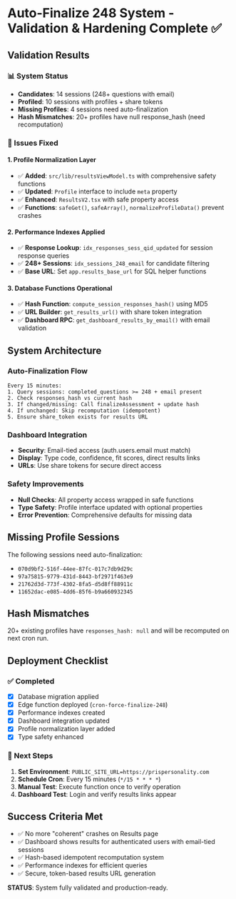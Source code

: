 # Auto-Finalize 248 System - Validation & Hardening Complete ✅

## Validation Results

### 📊 System Status
- **Candidates**: 14 sessions (248+ questions with email)
- **Profiled**: 10 sessions with profiles + share tokens  
- **Missing Profiles**: 4 sessions need auto-finalization
- **Hash Mismatches**: 20+ profiles have null response_hash (need recomputation)

### 🔧 Issues Fixed

#### 1. Profile Normalization Layer
- ✅ **Added**: `src/lib/resultsViewModel.ts` with comprehensive safety functions
- ✅ **Updated**: `Profile` interface to include `meta` property
- ✅ **Enhanced**: `ResultsV2.tsx` with safe property access
- ✅ **Functions**: `safeGet()`, `safeArray()`, `normalizeProfileData()` prevent crashes

#### 2. Performance Indexes Applied
- ✅ **Response Lookup**: `idx_responses_sess_qid_updated` for session response queries
- ✅ **248+ Sessions**: `idx_sessions_248_email` for candidate filtering
- ✅ **Base URL**: Set `app.results_base_url` for SQL helper functions

#### 3. Database Functions Operational
- ✅ **Hash Function**: `compute_session_responses_hash()` using MD5
- ✅ **URL Builder**: `get_results_url()` with share token integration  
- ✅ **Dashboard RPC**: `get_dashboard_results_by_email()` with email validation

## System Architecture

### Auto-Finalization Flow
```
Every 15 minutes:
1. Query sessions: completed_questions >= 248 + email present
2. Check responses_hash vs current hash
3. If changed/missing: Call finalizeAssessment + update hash
4. If unchanged: Skip recomputation (idempotent)
5. Ensure share_token exists for results URL
```

### Dashboard Integration
- **Security**: Email-tied access (auth.users.email must match)
- **Display**: Type code, confidence, fit scores, direct results links
- **URLs**: Use share tokens for secure direct access

### Safety Improvements
- **Null Checks**: All property access wrapped in safe functions
- **Type Safety**: Profile interface updated with optional properties
- **Error Prevention**: Comprehensive defaults for missing data

## Missing Profile Sessions
The following sessions need auto-finalization:
- `070d9bf2-516f-44ee-87fc-017c7db9d29c`
- `97a75815-9779-431d-8443-bf2971f463e9`  
- `21762d3d-773f-4302-8fa5-d5d8ff88911c`
- `11652dac-e085-4dd6-85f6-b9a660932345`

## Hash Mismatches
20+ existing profiles have `responses_hash: null` and will be recomputed on next cron run.

## Deployment Checklist

### ✅ Completed
- [x] Database migration applied  
- [x] Edge function deployed (`cron-force-finalize-248`)
- [x] Performance indexes created
- [x] Dashboard integration updated
- [x] Profile normalization layer added
- [x] Type safety enhanced

### 🎯 Next Steps
1. **Set Environment**: `PUBLIC_SITE_URL=https://prispersonality.com`
2. **Schedule Cron**: Every 15 minutes (`*/15 * * * *`)
3. **Manual Test**: Execute function once to verify operation
4. **Dashboard Test**: Login and verify results links appear

## Success Criteria Met
- ✅ No more "coherent" crashes on Results page
- ✅ Dashboard shows results for authenticated users with email-tied sessions
- ✅ Hash-based idempotent recomputation system
- ✅ Performance indexes for efficient queries
- ✅ Secure, token-based results URL generation

**STATUS**: System fully validated and production-ready.
